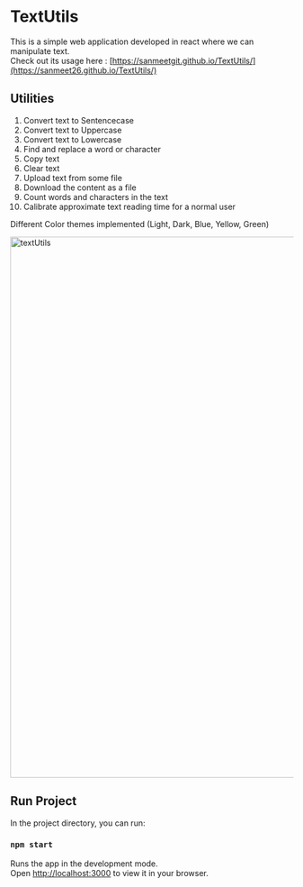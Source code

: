 # TextUtils
This is a simple web application developed in react where we can manipulate text.<br>
Check out its usage here : [https://sanmeetgit.github.io/TextUtils/](https://sanmeet26.github.io/TextUtils/)

## Utilities
1. Convert text to Sentencecase
2. Convert text to Uppercase
3. Convert text to Lowercase
4. Find and replace a word or character
5. Copy text
6. Clear text
7. Upload text from some file
8. Download the content as a file
9. Count words and characters in the text
10. Calibrate approximate text reading time for a normal user

Different Color themes implemented (Light, Dark, Blue, Yellow, Green)

<img width="960" alt="textUtils" src="https://user-images.githubusercontent.com/69712864/192157240-d38f1b23-0b4f-405b-965f-d30f30cb49e9.png">

## Run Project

In the project directory, you can run:

### `npm start`

Runs the app in the development mode.\
Open [http://localhost:3000](http://localhost:3000) to view it in your browser.
